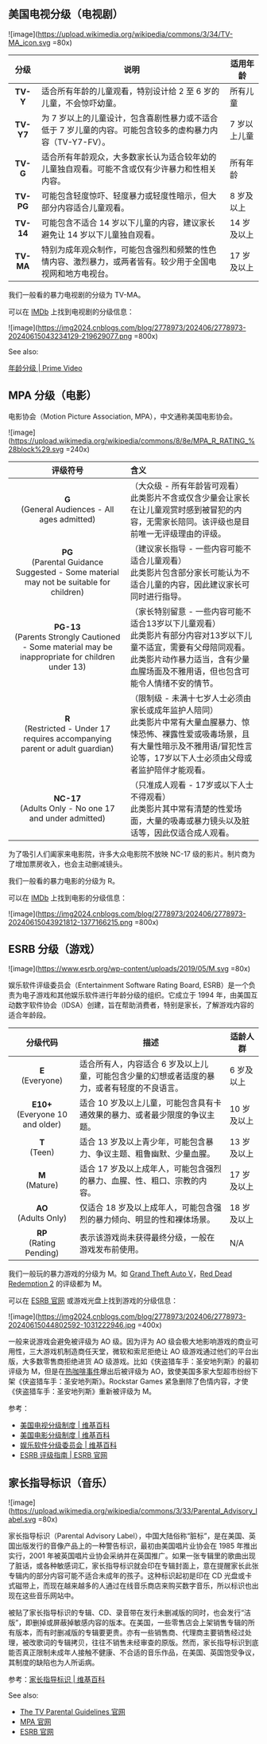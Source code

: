 ## 美国电视分级（电视剧）

![image](https://upload.wikimedia.org/wikipedia/commons/3/34/TV-MA_icon.svg =80x)

| 分级  | 说明                                                                                                       | 适用年龄     |
| :---: | ---------------------------------------------------------------------------------------------------------- | ------------ |
| **TV-Y**  | 适合所有年龄的儿童观看，特别设计给 2 至 6 岁的儿童，不会惊吓幼童。                                         | 所有儿童     |
| **TV-Y7** | 为 7 岁以上的儿童设计，包含喜剧性暴力或不适合低于 7 岁儿童的内容。可能包含较多的虚构暴力内容（TV-Y7-FV）。 | 7 岁以上儿童 |
| **TV-G**  | 适合所有年龄观众，大多数家长认为适合较年幼的儿童独自观看。可能不含或仅有少许暴力和性相关内容。             | 所有年龄     |
| **TV-PG** | 可能包含轻度惊吓、轻度暴力或轻度性暗示，但大部分内容适合儿童观看。                                         | 8 岁及以上   |
| **TV-14** | 可能包含不适合 14 岁以下儿童的内容，建议家长避免让 14 岁以下儿童独自观看。                                 | 14 岁及以上  |
| **TV-MA** | 特别为成年观众制作，可能包含强烈和频繁的性色情内容、激烈暴力，或两者皆有。较少用于全国电视网和地方电视台。 | 17 岁及以上  |

我们一般看的暴力电视剧的分级为 TV-MA。

可以在 [IMDb](https://www.imdb.com/) 上找到电视剧的分级信息：

![image](https://img2024.cnblogs.com/blog/2778973/202406/2778973-20240615043234129-219629077.png =800x)

See also:

[年龄分级 | Prime Video](https://www.primevideo.com/-/zh_CN/help/ref=atv_hp_nd_nav?nodeId=GFGQU3WYEG6FSJFJ)

## MPA 分级（电影）

电影协会（Motion Picture Association, MPA），中文通称美国电影协会。

![image](https://upload.wikimedia.org/wikipedia/commons/8/8e/MPA_R_RATING_%28block%29.svg =240x)

| 评级符号  | 含义                                                                                                                                                                                                                                                                                                 |
| :-------: | :--------------------------------------------------------------------------------------------------------------------------------------------------------------------------------------------------------------------------------------------------------------------------------------------------- |
|   **G**<br>(General Audiences - All ages admitted)   | （大众级 - 所有年龄皆可观看）<br>此类影片不含或仅含少量会让家长在让儿童观赏时感到被冒犯的内容，无需家长陪同。该评级也是目前唯一无评级理由的评级。                                                                                                       |
|  **PG**<br>(Parental Guidance Suggested - Some material may not be suitable for children)   | （建议家长指导 - 一些内容可能不适合儿童观看）<br>此类影片包含部分家长可能认为不适合儿童的内容，因此建议家长可同时进行指导。                                                                                      |
| **PG-13**<br>(Parents Strongly Cautioned - Some material may be inappropriate for children under 13) | （家长特别留意 - 一些内容可能不适合13岁以下儿童观看）<br>此类影片有部分内容对13岁以下儿童不适宜，需要有父母陪同观看。此类影片动作暴力适当，含有少量血腥场面及不雅用语，但也包含可能令人情绪不安的情节。 |
|   **R**<br>(Restricted - Under 17 requires accompanying parent or adult guardian)   | （限制级 - 未满十七岁人士必须由家长或成年监护人陪同）<br>此类影片中常有大量血腥暴力、惊悚恐怖、裸露性爱或吸毒场景，且有大量性暗示及不雅用语/冒犯性言论等，17岁以下人士必须由父母或者监护陪伴才能观看。                   |
| **NC-17**<br>(Adults Only - No one 17 and under admitted) | （只准成人观看 - 17岁或以下人士不得观看）<br>此类影片其中常有清楚的性爱场面，大量的吸毒或暴力镜头以及脏话等，因此仅适合成人观看。                                                                                                                  |

为了吸引人们阖家来电影院，许多大众电影院不放映 NC-17 级的影片。制片商为了增加票房收入，也会主动删减镜头。

我们一般看的暴力电影的分级为 R。

可以在 [IMDb](https://www.imdb.com/) 上找到电影的分级信息：

![image](https://img2024.cnblogs.com/blog/2778973/202406/2778973-20240615043921812-1377166215.png =800x)

## ESRB 分级（游戏）

![image](https://www.esrb.org/wp-content/uploads/2019/05/M.svg =80x)

娱乐软件评级委员会（Entertainment Software Rating Board, ESRB）是一个负责为电子游戏和其他娱乐软件进行年龄分级的组织。它成立于 1994 年，由美国互动数字软件协会（IDSA）创建，旨在帮助消费者，特别是家长，了解游戏内容的适合年龄段。

|              分级代码               | 描述                                                                                          | 适龄人群    |
| :---------------------------------: | --------------------------------------------------------------------------------------------- | ----------- |
|         **E**<br>(Everyone)         | 适合所有人，内容适合 6 岁及以上儿童，可能包含少量的幻想或者适度的暴力，或者有轻度的不良语言。 | 6 岁及以上  |
| **E10+**<br>(Everyone 10 and older) | 适合 10 岁及以上儿童，可能包含具有卡通效果的暴力、或者最少限度的争议主题。                    | 10 岁及以上 |
|           **T**<br>(Teen)           | 适合 13 岁及以上青少年，可能包含暴力、争议主题、粗鲁幽默、少量血腥。                          | 13 岁及以上 |
|          **M**<br>(Mature)          | 适合 17 岁及以上成年人，可能包含强烈的暴力、血腥、性、粗口、宗教的内容。                      | 17 岁及以上 |
|       **AO**<br>(Adults Only)       | 仅适合 18 岁及以上成年人，可能包含强烈的暴力倾向、明显的性和裸体场景。                        | 18 岁及以上 |
|     **RP**<br>(Rating Pending)      | 表示该游戏尚未获得最终分级，一般在游戏发布前使用。                                            | N/A         |

我们一般玩的暴力游戏的分级为 M。如 [Grand Theft Auto V](https://www.esrb.org/ratings/38445/grand-theft-auto-v/)，[Red Dead Redemption 2](https://www.esrb.org/ratings/35888/red-dead-redemption-2/) 的评级都为 M。

可以在 [ESRB 官网](https://www.esrb.org/) 或游戏光盘上找到游戏的分级信息：

![image](https://img2024.cnblogs.com/blog/2778973/202406/2778973-20240615044802592-1031222946.jpg =400x)

一般来说游戏会避免被评级为 AO 级。因为评为 AO 级会极大地影响游戏的商业可用性，三大游戏机制造商任天堂，微软和索尼拒绝让 AO 级游戏通过他们的平台出版，大多数零售商拒绝进货 AO 级游戏。比如《侠盗猎车手：圣安地列斯》的最初评级为 M，但是在[热咖啡事件](https://zh.wikipedia.org/wiki/%E7%83%AD%E5%92%96%E5%95%A1)爆出后被评级为 AO，致使美国多家大型超市纷纷下架《侠盗猎车手：圣安地列斯》。Rockstar Games 紧急删除了色情内容，才使《侠盗猎车手：圣安地列斯》重新被评级为 M。

参考：

- [美国电视分级制度 | 维基百科](https://zh.wikipedia.org/wiki/%E7%BE%8E%E5%9B%BD%E7%94%B5%E8%A7%86%E5%88%86%E7%BA%A7%E5%88%B6%E5%BA%A6)
- [美国电影分级制度 | 维基百科](https://zh.wikipedia.org/zh-cn/%E7%BE%8E%E5%9B%BD%E7%94%B5%E5%BD%B1%E5%88%86%E7%BA%A7%E5%88%B6%E5%BA%A6)
- [娱乐软件分级委员会 | 维基百科](https://zh.wikipedia.org/wiki/%E5%A8%9B%E6%A8%82%E8%BB%9F%E4%BB%B6%E5%88%86%E7%B4%9A%E5%A7%94%E5%93%A1%E6%9C%83)
- [ESRB 评级指南 | ESRB 官网](https://www.esrb.org/ratings-guide/)

## 家长指导标识（音乐）

![image](https://upload.wikimedia.org/wikipedia/commons/3/33/Parental_Advisory_label.svg =80x)

家长指导标识（Parental Advisory Label），中国大陆俗称“脏标”，是在美国、英国出版发行的音像产品上的一种警告标识，最初由美国唱片业协会在 1985 年推出实行，2001 年被英国唱片业协会采纳并在英国推广。如果一张专辑里的歌曲出现了脏话，或各种敏感词汇，家长指导标识就会印在专辑封面上，意在提醒家长此张专辑内的部分内容可能不适合未成年的孩子。这种标识起初是印在 CD 光盘或卡式磁带上，而现在越来越多的人通过在线音乐商店来购买数字音乐，所以标识也出现在这些音乐网站中。

被贴了家长指导标识的专辑、CD、录音带在发行未删减版的同时，也会发行“洁版”，即删掉或屏蔽掉敏感内容的版本。在美国，一些零售店会上架销售专辑的所有版本，而有时删减版的专辑要更贵。亦有一些销售商、代理商主要销售经过处理，被改歌词的专辑拷贝，往往不销售未经审查的原版。然而，家长指导标识到底能否真正限制未成年人接触不健康、不合适的音乐作品，在美国、英国饱受争议，其制度的缺陷也为人所诟病。

参考：[家长指导标识 | 维基百科](https://zh.wikipedia.org/zh-cn/%E5%AE%B6%E9%95%BF%E6%8C%87%E5%AF%BC%E6%A0%87%E8%AF%86)

See also:

- [The TV Parental Guidelines 官网](http://www.tvguidelines.org/)
- [MPA 官网](https://www.motionpictures.org/)
- [ESRB 官网](https://www.esrb.org/)